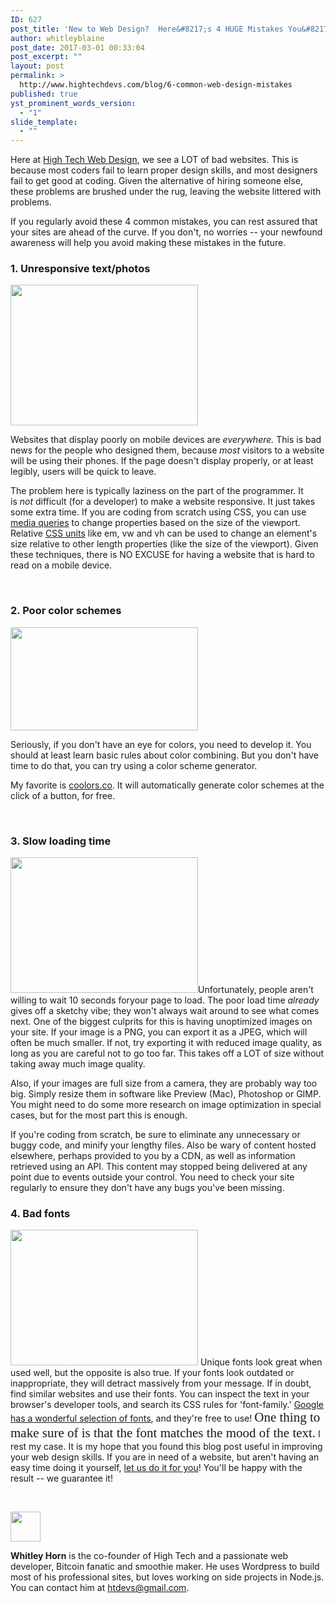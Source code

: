```yaml
---
ID: 627
post_title: 'New to Web Design?  Here&#8217;s 4 HUGE Mistakes You&#8217;re Probably Making &#8212; and How You Can Fix Them!'
author: whitleyblaine
post_date: 2017-03-01 00:33:04
post_excerpt: ""
layout: post
permalink: >
  http://www.hightechdevs.com/blog/6-common-web-design-mistakes
published: true
yst_prominent_words_version:
  - "1"
slide_template:
  - ""
---
```

Here at <a title="High Tech Devs Blog" href="http://hightechdevs.com/blog" rel="">High Tech Web Design</a>, we see a LOT of bad websites. This is because most coders fail to learn proper design skills, and most designers fail to get good at coding. Given the alternative of hiring someone else, these problems are brushed under the rug, leaving the website littered with problems.

If you regularly avoid these 4 common mistakes, you can rest assured that your sites are ahead of the curve. If you don't, no worries -- your newfound awareness will help you avoid making these mistakes in the future.
<h3>1. Unresponsive text/photos</h3>
<img class="size-medium wp-image-700 alignleft" src="http://hightechdevs.com/wp-content/uploads/responsive-vs-unresponsive-website-1-300x225.jpg" alt="" width="300" height="225" />

Websites that display poorly on mobile devices are <em>everywhere.</em> This is bad news for the people who designed them, because <em>most</em> visitors to a website will be using their phones. If the page doesn't display properly, or at least legibly, users will be quick to leave.

The problem here is typically laziness on the part of the programmer. It is <em>not </em>difficult (for a developer) to make a website responsive. It just takes some extra time. If you are coding from scratch using CSS, you can use <a title="css tricks media queries" href="https://css-tricks.com/snippets/css/media-queries-for-standard-devices/" rel="">media queries</a> to change properties based on the size of the viewport. Relative <a title="CSS Units" href="https://www.w3schools.com/cssref/css_units.asp" rel="">CSS units</a> like em, vw and vh can be used to change an element's size relative to other length properties (like the size of the viewport). Given these techniques, there is NO EXCUSE for having a website that is hard to read on a mobile device.

&nbsp;
<h3>2. Poor color schemes</h3>
<img class="size-medium wp-image-701 alignleft" src="http://hightechdevs.com/wp-content/uploads/bad-web-design-colors-combination-13-300x165.jpg" alt="" width="300" height="165" />

Seriously, if you don't have an eye for colors, you need to develop it. You should at least learn basic rules about color combining. But you don't have time to do that, you can try using a color scheme generator.

My favorite is <a title="Web Design Colors" href="https://coolors.co" rel="">coolors.co</a>. It will automatically generate color schemes at the click of a button, for free.

&nbsp;
<h3>3. Slow loading time</h3>
<img class="size-medium wp-image-703 alignleft" src="http://hightechdevs.com/wp-content/uploads/5e410d_23f2a5e0fe10471ebfe49046c8ee2132-300x217.jpg" alt="" width="300" height="217" />Unfortunately, people aren't willing to wait 10 seconds foryour page to load. The poor load time <em>already</em> gives off a sketchy vibe; they won't always wait around to see what comes next. One of the biggest culprits for this is having unoptimized images on your site. If your image is a PNG, you can export it as a JPEG, which will often be much smaller. If not, try exporting it with reduced image quality, as long as you are careful not to go too far. This takes off a LOT of size without taking away much image quality.

Also, if your images are full size from a camera, they are probably way too big. Simply resize them in software like Preview (Mac), Photoshop or GIMP. You might need to do some more research on image optimization in special cases, but for the most part this is enough.

If you're coding from scratch, be sure to eliminate any unnecessary or buggy code, and minify your lengthy files. Also be wary of content hosted elsewhere, perhaps provided to you by a CDN, as well as information retrieved using an API. This content may stopped being delivered at any point due to events outside your control. You need to check your site regularly to ensure they don't have any bugs you've been missing.
<h3>4. Bad fonts</h3>
<img class="size-medium wp-image-704 alignleft" src="http://hightechdevs.com/wp-content/uploads/badfonts-1-300x217.png" alt="" width="300" height="217" />
Unique fonts look great when used well, but the opposite is also true. If your fonts look outdated or inappropriate, they will detract massively from your message. If in doubt, find similar websites and use their fonts. You can inspect the text in your browser's developer tools, and search its CSS rules for 'font-family.' <a title="Google Fonts" href="https://fonts.google.com" rel="">Google has a wonderful selection of fonts</a>, and they're free to use! <span style="font-family: 'Curlz MT'; font-size: 1.5em;">One thing to make sure of is that the font matches the mood of the text.</span> I rest my case.
It is my hope that you found this blog post useful in improving your web design skills. If you are in need of a website, but aren't having an easy time doing it yourself, <a title="High Tech Devs Blog" href="http://hightechdevs.com/blog" rel="">let us do it for you</a>! You'll be happy with the result -- we guarantee it!

&nbsp;

<img class="alignleft wp-image-697 size-full" src="http://hightechdevs.com/wp-content/uploads/14440950_306137739754078_7138612908098277376_n.jpg" width="48" height="48" />

<strong>Whitley Horn</strong> is the co-founder of High Tech and a passionate web developer, Bitcoin fanatic and smoothie maker. He uses Wordpress to build most of his professional sites, but loves working on side projects in Node.js. You can contact him at htdevs@gmail.com.